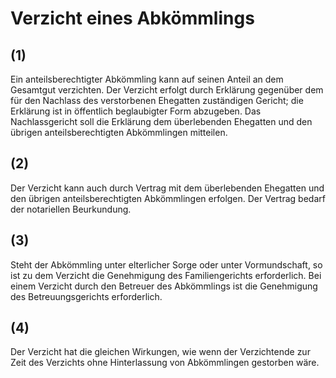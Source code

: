 # Verzicht eines Abkömmlings



## (1)

 Ein anteilsberechtigter Abkömmling kann auf seinen Anteil an dem Gesamtgut verzichten. Der Verzicht erfolgt durch Erklärung gegenüber dem für den Nachlass des verstorbenen Ehegatten zuständigen Gericht; die Erklärung ist in öffentlich beglaubigter Form abzugeben. Das Nachlassgericht soll die Erklärung dem überlebenden Ehegatten und den übrigen anteilsberechtigten Abkömmlingen mitteilen.

## (2)

 Der Verzicht kann auch durch Vertrag mit dem überlebenden Ehegatten und den übrigen anteilsberechtigten Abkömmlingen erfolgen. Der Vertrag bedarf der notariellen Beurkundung.

## (3)

 Steht der Abkömmling unter elterlicher Sorge oder unter Vormundschaft, so ist zu dem Verzicht die Genehmigung des Familiengerichts erforderlich. Bei einem Verzicht durch den Betreuer des Abkömmlings ist die Genehmigung des Betreuungsgerichts erforderlich.

## (4)

 Der Verzicht hat die gleichen Wirkungen, wie wenn der Verzichtende zur Zeit des Verzichts ohne Hinterlassung von Abkömmlingen gestorben wäre. 

